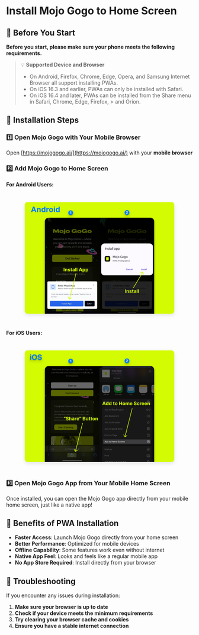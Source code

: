 # Install Mojo Gogo to Home Screen

<style>
.pwa-img {
  text-align: center !important;
}
.pwa-img img {
  max-width: 80% !important;
  height: auto !important;
  border-radius: 8px;
  box-shadow: 0 4px 12px rgba(0,0,0,0.1);
  margin: 20px 0;
}
</style>

## 📌 Before You Start

**Before you start, please make sure your phone meets the following requirements.**

> 💡 **Supported Device and Browser**
>  - On Android, Firefox, Chrome, Edge, Opera, and Samsung Internet Browser all support installing PWAs.
>  - On iOS 16.3 and earlier, PWAs can only be installed with Safari.
>  - On iOS 16.4 and later, PWAs can be installed from the Share menu in Safari, Chrome, Edge, Firefox, > and Orion.

## 📱 Installation Steps

### 1️⃣ Open Mojo Gogo with Your Mobile Browser

Open [https://mojogogo.ai/](https://mojogogo.ai/) with your **mobile browser**

### 2️⃣ Add Mojo Gogo to Home Screen

#### For Android Users:
<div class="pwa-img">
  <img src="../assets/pwa/android.png" alt="Android PWA Installation">
</div>

#### For iOS Users:
<div class="pwa-img">
  <img src="../assets/pwa/ios.png" alt="iOS PWA Installation">
</div>

### 3️⃣ Open Mojo Gogo App from Your Mobile Home Screen

Once installed, you can open the Mojo Gogo app directly from your mobile home screen, just like a native app!

## 🎯 Benefits of PWA Installation

- **Faster Access**: Launch Mojo Gogo directly from your home screen
- **Better Performance**: Optimized for mobile devices
- **Offline Capability**: Some features work even without internet
- **Native App Feel**: Looks and feels like a regular mobile app
- **No App Store Required**: Install directly from your browser

## 🔧 Troubleshooting

If you encounter any issues during installation:

1. **Make sure your browser is up to date**
2. **Check if your device meets the minimum requirements**
3. **Try clearing your browser cache and cookies**
4. **Ensure you have a stable internet connection**
